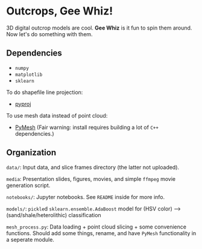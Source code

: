 # Outcrops, Gee Whiz!

3D digital outcrop models are cool. **Gee Whiz** is it fun to spin them around. Now let's do something with them.

## Dependencies

- `numpy`
- `matplotlib`
- `sklearn`

To do shapefile line projection:

- [pyproj](https://github.com/jswhit/pyproj)

To use mesh data instead of point cloud:

- [PyMesh](https://github.com/qnzhou/PyMesh) (Fair warning: install requires building a lot of `C++` dependencies.)

## Organization

`data/`: Input data, and slice frames directory (the latter not uploaded).

`media`: Presentation slides, figures, movies, and simple `ffmpeg` movie generation script.

`notebooks/`: Jupyter notebooks. See `README` inside for more info.

`models/`: `pickle`d `sklearn.ensemble.AdaBoost` model for (HSV color) --> (sand/shale/heterolithic) classification

`mesh_process.py`: Data loading + point cloud slicing + some convenience functions. Should add some things, rename, and have `PyMesh` functionality in a seperate module.

